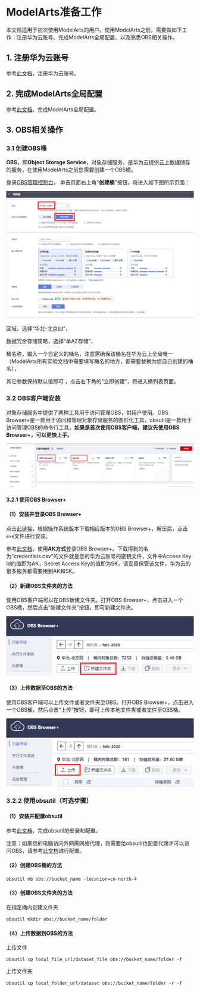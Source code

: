 # ModelArts准备工作
本文档适用于初次使用ModelArts的用户。使用ModelArts之前，需要做如下工作：注册华为云账号、完成ModelArts全局配置、以及熟悉OBS相关操作。

## 1. 注册华为云账号

参考[此文档](https://support.huaweicloud.com/prepare-modelarts/modelarts_08_0001.html)，注册华为云账号。

## 2.  完成ModelArts全局配置

参考[此文档](https://support.huaweicloud.com/prepare-modelarts/modelarts_08_0007.html)，完成ModelArts全局配置。

## 3. OBS相关操作

### 3.1 创建OBS桶

**OBS**，即**Object Storage Service**，对象存储服务，是华为云提供云上数据储存的服务，在使用ModelArts之前您需要创建一个OBS桶。 

登录[OBS管理控制台](https://storage.huaweicloud.com/obs/#/obs/manager/buckets)， 单击页面右上角"**创建桶**"按钮，将进入如下图所示页面：

![create_obs](./img/create_obs.PNG)

区域，选择“华北-北京四”，

数据冗余存储策略，选择“单AZ存储”，

桶名称，输入一个自定义的桶名，注意需确保该桶名在华为云上全局唯一（ModelArts所有实验文档中需要填写桶名的地方，都需要替换为您自己创建的桶名），

其它参数保持默认值即可 ，点击右下角的“立即创建”，将进入桶列表页面。

### 3.2 OBS客户端安装

对象存储服务中提供了两种工具用于访问管理OBS，供用户使用。OBS Browser+是一款用于访问和管理对象存储服务的图形化工具，obsutil是一款用于访问管理OBS的命令行工具，**如果是首次使用OBS客户端，建议先使用OBS Browser+，可以更快上手。**

![create_obs](./img/select_tools.png)



#### 3.2.1 使用OBS Browser+

#### （1）安装并登录OBS Browser+

点击[此链接](https://support.huaweicloud.com/browsertg-obs/obs_03_1003.html)，根据操作系统版本下载相应版本的OBS Browser+，解压后，点击`exe`文件进行安装。

参考[此文档](https://support.huaweicloud.com/browsertg-obs/obs_03_1004.html)，使用**AK方式**登录OBS Browser+。下载得到的名为“credentials.csv”的文件就是您的华为云账号的密钥文件，文件中Access Key Id的值即为AK，Secret Access Key的值即为SK，请妥善保管该文件，华为云的很多服务都需要用到AK和SK。

#### （2）新建OBS文件夹的方法

使用OBS客户端可以在OBS新建文件夹。打开OBS Browser+，点击进入一个OBS桶，然后点击“新建文件夹”按钮，即可新建文件夹。

![OBS](./img/新建文件夹.png)

#### （3）上传数据至OBS的方法

使用OBS客户端可以上传文件或者文件夹至OBS。打开OBS Browser+，点击进入一个OBS桶，然后点击“上传”按钮，即可上传本地文件夹或者文件至OBS桶。

![OBS](./img/上传文件夹.png)



### 3.2.2 使用obsutil（可选步骤）

#### （1）安装并配置obsutil

参考[此文档](https://support.huaweicloud.com/utiltg-obs/obs_11_0005.html)，完成obsutil的安装和配置。

注意：如果您的电脑访问外网需网络代理，则需要给obsutil也配置代理才可以访问OBS，请参考[此文档](https://support.huaweicloud.com/utiltg-obs/obs_11_0068.html)进行配置。

#### （2）创建OBS桶的方法

```
obsutil mb obs://bucket_name -location=cn-north-4
```

#### （3）创建OBS文件夹的方法

在指定桶内创建文件夹

```
obsutil mkdir obs://bucket_name/folder 
```

#### （4）上传数据到OBS的方法

上传文件

```
obsutil cp local_file_url/dataset_file obs://bucket_name/folder -f 
```

上传文件夹

```
obsutil cp local_folder_url/dataset obs://bucket_name/folder -r -f
```

